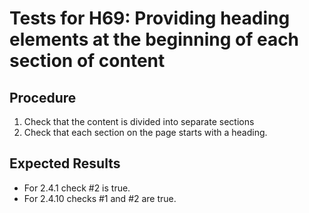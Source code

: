 # Tests for H69: Providing heading elements at the beginning of each section of content

## Procedure

1. Check that the content is divided into separate sections
2. Check that each section on the page starts with a heading.

## Expected Results

- For 2.4.1 check #2 is true.
- For 2.4.10 checks #1 and #2 are true.
